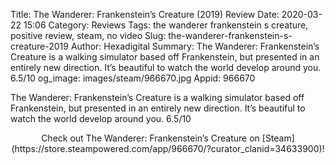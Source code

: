 Title: The Wanderer: Frankenstein’s Creature (2019) Review
Date: 2020-03-22 15:06
Category: Reviews
Tags: the wanderer frankenstein s creature, positive review, steam, no video
Slug: the-wanderer-frankenstein-s-creature-2019
Author: Hexadigital
Summary: The Wanderer: Frankenstein’s Creature is a walking simulator based off Frankenstein, but presented in an entirely new direction. It’s beautiful to watch the world develop around you. 6.5/10
og_image: images/steam/966670.jpg
Appid: 966670

The Wanderer: Frankenstein’s Creature is a walking simulator based off Frankenstein, but presented in an entirely new direction. It’s beautiful to watch the world develop around you. 6.5/10

<center>Check out The Wanderer: Frankenstein’s Creature on [Steam](https://store.steampowered.com/app/966670/?curator_clanid=34633900)!</center>